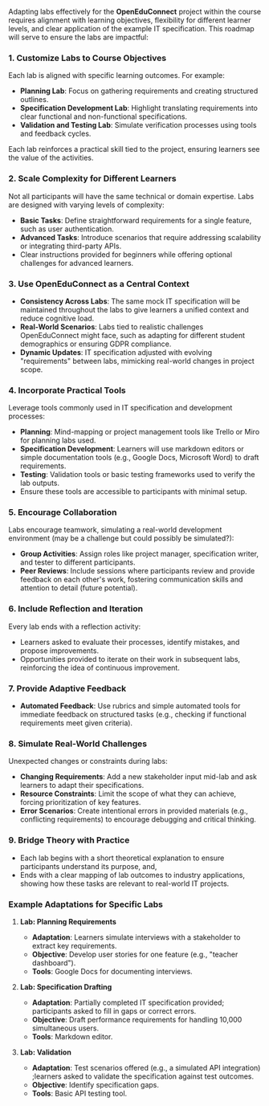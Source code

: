 Adapting labs effectively for the **OpenEduConnect** project within the course requires alignment with learning objectives, flexibility for different learner levels, and clear application of the example IT specification. 
This roadmap will serve to ensure the labs are impactful:

### **1. Customize Labs to Course Objectives**
Each lab is aligned with specific learning outcomes. 
For example:
- **Planning Lab**: Focus on gathering requirements and creating structured outlines.
- **Specification Development Lab**: Highlight translating requirements into clear functional and non-functional specifications.
- **Validation and Testing Lab**: Simulate verification processes using tools and feedback cycles.

Each lab reinforces a practical skill tied to the project, ensuring learners see the value of the activities.

### **2. Scale Complexity for Different Learners**
Not all participants will have the same technical or domain expertise. 
Labs are designed with varying levels of complexity:
- **Basic Tasks**: Define straightforward requirements for a single feature, such as user authentication.
- **Advanced Tasks**: Introduce scenarios that require addressing scalability or integrating third-party APIs.
- Clear instructions provided for beginners while offering optional challenges for advanced learners.

### **3. Use OpenEduConnect as a Central Context**
- **Consistency Across Labs**: The same mock IT specification will be maintained throughout the labs to give learners a unified context and reduce cognitive load.
- **Real-World Scenarios**: Labs tied to realistic challenges OpenEduConnect might face, such as adapting for different student demographics or ensuring GDPR compliance.
- **Dynamic Updates**: IT specification adjusted with evolving "requirements" between labs, mimicking real-world changes in project scope.

### **4. Incorporate Practical Tools**
Leverage tools commonly used in IT specification and development processes:
- **Planning**: Mind-mapping or project management tools like Trello or Miro for planning labs used.
- **Specification Development**: Learners will use markdown editors or simple documentation tools (e.g., Google Docs, Microsoft Word) to draft requirements.
- **Testing**: Validation tools or basic testing frameworks used to verify the lab outputs.
- Ensure these tools are accessible to participants with minimal setup.

### **5. Encourage Collaboration**
Labs encourage teamwork, simulating a real-world development environment (may be a challenge but could possibly be simulated?):
- **Group Activities**: Assign roles like project manager, specification writer, and tester to different participants.
- **Peer Reviews**: Include sessions where participants review and provide feedback on each other's work, fostering communication skills and attention to detail (future potential).

### **6. Include Reflection and Iteration**
Every lab ends with a reflection activity:
- Learners asked to evaluate their processes, identify mistakes, and propose improvements.
- Opportunities provided to iterate on their work in subsequent labs, reinforcing the idea of continuous improvement.

### **7. Provide Adaptive Feedback**
- **Automated Feedback**: Use rubrics and simple automated tools for immediate feedback on structured tasks (e.g., checking if functional requirements meet given criteria).

### **8. Simulate Real-World Challenges**
Unexpected changes or constraints during labs:
- **Changing Requirements**: Add a new stakeholder input mid-lab and ask learners to adapt their specifications.
- **Resource Constraints**: Limit the scope of what they can achieve, forcing prioritization of key features.
- **Error Scenarios**: Create intentional errors in provided materials (e.g., conflicting requirements) to encourage debugging and critical thinking.

### **9. Bridge Theory with Practice**
- Each lab begins with a short theoretical explanation to ensure participants understand its purpose, and,
- Ends with a clear mapping of lab outcomes to industry applications, showing how these tasks are relevant to real-world IT projects.

### **Example Adaptations for Specific Labs**
1. **Lab: Planning Requirements**
   - **Adaptation**: Learners simulate interviews with a stakeholder to extract key requirements.
   - **Objective**: Develop user stories for one feature (e.g., "teacher dashboard").
   - **Tools**: Google Docs for documenting interviews.

2. **Lab: Specification Drafting**
   - **Adaptation**: Partially completed IT specification provided; participants asked to fill in gaps or correct errors.
   - **Objective**: Draft performance requirements for handling 10,000 simultaneous users.
   - **Tools**: Markdown editor.

3. **Lab: Validation**
   - **Adaptation**: Test scenarios offered (e.g., a simulated API integration) ;learners asked to validate the specification against test outcomes.
   - **Objective**: Identify specification gaps.
   - **Tools**: Basic API testing tool.
